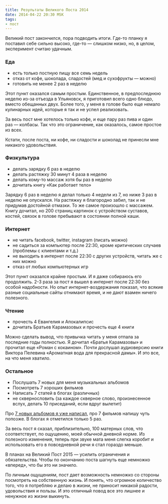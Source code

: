 ```yaml
---
title: Результаты Великого Поста 2014
date: 2014-04-22 20:30 MSK
tags:
- пост
---
```


Великий пост закончился, пора подводить итоги. Где-то планку я поставил себе сильно высоко, где-то — слишком низко, но, в
целом, эксперимент считаю удачным.

<!-- more -->

### Еда
  * есть только постную пищу все семь недель
  * отказ от кофе, шоколада, сладостей (мед и сухофрукты — можно)
  * готовить не менее 2 раз в неделю

Этот пункт оказался самым простым. Единственное, в предпоследнюю неделю из-за отъезда в Ульяновск, я приготовил всего
одно блюдо, вместо обещанных двух. Более того, у меня в голове было еще немало кулинарных идей, которые я так и не успел
реализовать.

За весь пост мне хотелось только кофе, и еще пару раз пива и один раз — колбасы. Так что это ограничение, как оказалось,
самое простое из всех.

Кстати, после поста, ни кофе, ни сладости и шоколад не принесли мне никакого удовольствия.

### Физкультура
  * делать зарядку 6 раз в неделю
  * делать растяжку 30 минут 4 раза в неделю
  * делать кому-то массаж хотя бы раз в неделю
  * дочитать книгу «Как работает тело»

Зарядку 6 раз в неделю я делал только 4 недели из 7, но ниже 3 раз в неделю не опускался. На растяжку я благородно
забил, так и не придумав достойной отмазки. То же самое произошло с массажем. Книгу дочитал, но 200 страниц картинок с
устройством суставов, костей, связок в голове пребывают в состоянии полной каши.

### Интернет
  * не читать facebook, twitter, instagram (писать можно)
  * не садиться за компьютер после 22:30, кроме критических случаев (проблемы с клиентами и т.д.)
  * не выходить в интернет после 22:30 с других устройств, читать же с них можно
  * отказ от любых компьютерных игр

Этот пункт оказался крайне простым. И я даже собираюсь его продолжить. 2-3 раза за пост я вышел в интернет после 22:30
без особой надобности. Но опыт интернет-воздержания показал, что всякие разные социальные сайты отнимают время, и не
дают взамен ничего полезного.

### Чтение
  * прочесть 4 Евангелия и Апокалипсис
  * дочитать Братьев Карамазовых и прочесть еще 4 книги

Можно сделать вывод, что привычка читать у меня отпала за последние годы полностью. Я дочитал «Братья Карамазовы» и
прочитал еще «Роман с кокаином». Почти дослушал аудиоверсию книги Виктора Пелевина «Ароматная вода для прекрасной дамы».
И это все, на что меня хватило.

### Остальное
  * Послушать 7 новых для меня музыкальных альбомов
  * Посмотреть 7 хороших фильмов
  * Написать 7 статей в блогах (различных)
  * не сквернословить (за каждое скверное слово, произнесенное вслух, делать 10 приседаний, если вдруг вылетит)

Про [7 новых альбомов я уже написал](/life/2014/04/18/music/), про 7 фильмов напишу чуть попозже. В блогах я отметился
только 5 раз.

За весь пост я сказал, приблизительно, 100 матерных слов, что соответствует, по ощущению, моей обычной дневной норме. Из
полезного изменения, теперь при звуке мата меня слегка коробит и использовать его в повседневной речи я стал гораздо
меньше.

В планах на Великий Пост 2015 — усилить ограничения и обязательства. Чтобы по окончанию поста шагнуть еще немножко
«вперед», что бы это ни значило.

По личным ощущениям, пост дает возможность немножко со стороны посмотреть на собственную жизнь. И понять, что огромное
количество того, что я потребляю и делаю в жизни, не приносит никакой радости, удовольствия и пользы.
И это отличный повод все это лишнее и ненужное из жизни выкинуть.
